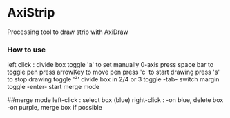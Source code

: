 # AxiStrip
Processing tool to draw strip with AxiDraw


### How to use

left click : divide box
toggle 'a' to set manually 0-axis
press space bar to toggle pen
press arrowKey to move pen
press 'c' to start drawing
press 's' to stop drawing
toggle '²' divide box in 2/4 or 3
toggle -tab- switch margin
toggle -enter- start merge mode

##merge mode 
left-click : select box (blue)
right-click : 
-on blue, delete box
-on purple, merge box  if possible
